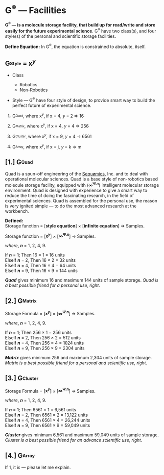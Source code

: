# G<sup>®</sup> — Facilities
<b>G<sup>®</sup> — is a molecule storage facility, that build up for read/write and store easily for the future experimental science</b>. G<sup>®</sup> have two class(s), and four style(s) of the personal and scientific storage facilities.

<b>Define Equation:</b> In G<sup>®</sup>, the equation is constrained to absolute, itself.

## G<sub><sup>Style</sup></sub> = x<sup><i>y</i></sup>

- Class
  - Robotics
  - Non-Robotics
 
- Style — G<sup>®</sup> have four style of design, to provide smart way to build the perfect future of experimental science.

1. G<sub><sup>Quad</sup></sub>, where x<sup><i>y</i></sup>, if x = 4, <i>y</i> = 2 => 16

2. G<sub><sup>Matrix</sup></sub>, where x<sup><i>y</i></sup>, if x = 4, <i>y</i> = 4 => 256

3. G<sub><sup>Cluster</sup></sub>, where x<sup><i>y</i></sup>, if x = 9, <i>y</i> = 4 => 6561

4. G<sub><sup>Array</sup></sub>, where x<sup><i>y</i></sup>, if x = j, <i>y</i> = k => m

## [1.] G<sub><sup>Quad</sup></sub>
Quad is a spun-off engineering of the [Sequømics](http://sequomics.com/), Inc. and to deal with operational molecular sciences. Quad is a base style of non-robotics based molecule storage facility, equipped with (<b>∞<sup>Ψ.<b><i>n</i></b></sup></b>) intelligent molecular storage environment. Quad is designed with experience to give a smart way to reduce the time of doing the fascinating research, in the field of experimental sciences. Quad is assembled for the personal use, the reason is very ignited simple — to do the most advanced research at the workbench.

<b>Defined:</b></br>
Storage function = [<b>style equation</b>] × [<b>infinite equation</b>] => Samples.</br>

Storage function = [<b>x<sup><i>y</i></sup></b>] × [<b>∞<sup>Ψ.<b><i>n</i></b></sup></b>] => Samples.</br>

<i>where</i>, <b><i>n</i></b> = 1, 2, 4, 9.

If <b><i>n</i></b> = 1; Then 16 × 1 = 16 units</br>
ElseIf <b><i>n</i></b> = 2, Then 16 × 2 = 32 units</br>
ElseIf <b><i>n</i></b> = 4, Then 16 × 4 = 64 units</br>
ElseIf <b><i>n</i></b> = 9, Then 16 × 9 = 144 units</br>

<b><i>Quad</b></i> gives minimum 16 and maximum 144 units of sample storage. <i>Quad is a best possible friend for a personal use, right</i>.

## [2.] G<sub><sup>Matrix</sup></sub>

Storage Formula = [<b>x<sup><i>y</i></sup></b>] × [<b>∞<sup>Ψ.<b><i>n</i></b></sup></b>] => Samples.</br>

<i>where</i>, <b><i>n</i></b> = 1, 2, 4, 9.

If <b><i>n</i></b> = 1; Then 256 × 1 = 256 units</br>
ElseIf <b><i>n</i></b> = 2, Then 256 × 2 = 512 units</br>
ElseIf <b><i>n</i></b> = 4, Then 256 × 4 = 1024 units</br>
ElseIf <b><i>n</i></b> = 9, Then 256 × 9 = 2304 units</br>

<b><i>Matrix</b></i> gives minimum 256 and maximum 2,304 units of sample storage. <i>Matrix is a best possible friend for a personal and scientific use, right</i>.

## [3.] G<sub><sup>Cluster</sup></sub>

Storage Formula = [<b>x<sup><i>y</i></sup></b>] × [<b>∞<sup>Ψ.<b><i>n</i></b></sup></b>] => Samples.</br>

<i>where</i>, <b><i>n</i></b> = 1, 2, 4, 9.

If <b><i>n</i></b> = 1; Then 6561 × 1 = 6,561 units</br>
ElseIf <b><i>n</i></b> = 2, Then 6561 × 2 = 13,122 units</br>
ElseIf <b><i>n</i></b> = 4, Then 6561 × 4 = 26,244 units</br>
ElseIf <b><i>n</i></b> = 9, Then 6561 × 9 = 59,049 units</br>

<b><i>Cluster</b></i> gives minimum 6,561 and maximum 59,049 units of sample storage. <i>Cluster is a best possible friend for an advance scientific use, right</i>.

## [4.] G<sub><sup>Array</sup></sub>
If 1, it is — please let me explain.
